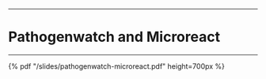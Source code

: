 ---
# Pathogenwatch and Microreact
---
{% pdf "/slides/pathogenwatch-microreact.pdf" height=700px %}
